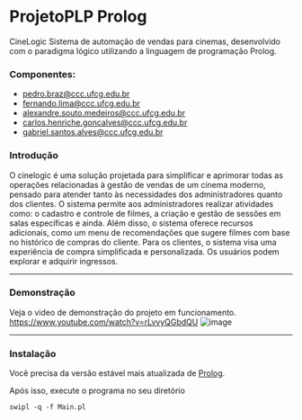 # ProjetoPLP Prolog

 CineLogic
Sistema de automação de vendas para cinemas, desenvolvido com o paradigma lógico utilizando a linguagem de programação Prolog.

### Componentes:
- pedro.braz@ccc.ufcg.edu.br
- fernando.lima@ccc.ufcg.edu.br
- alexandre.souto.medeiros@ccc.ufcg.edu.br
- carlos.henriche.goncalves@ccc.ufcg.edu.br
- gabriel.santos.alves@ccc.ufcg.edu.br

### Introdução
O cinelogic é uma solução projetada para simplificar e aprimorar todas as operações relacionadas à gestão de vendas de um cinema moderno, pensado para atender tanto às necessidades dos administradores quanto dos clientes.
O sistema permite aos administradores realizar atividades como: o cadastro e controle de filmes, a criação e gestão de sessões em salas específicas e ainda.
Além disso, o sistema oferece recursos adicionais, como um menu de recomendações que sugere filmes com base no histórico de compras do cliente.
Para os clientes, o sistema visa uma experiência de compra simplificada e personalizada. Os usuários podem explorar e adquirir ingressos.

------
### Demonstração
Veja o video de demonstração do projeto em funcionamento.
https://www.youtube.com/watch?v=rLvvyQGbdQU
![image](https://github.com/Projetinho-PLP/ProjetoPLPProlog/assets/100965133/5821a877-8ac4-4398-9f48-47ad4e171554)

----

### Instalação
Você precisa da versão estável mais atualizada de [Prolog](https://www.swi-prolog.org/download/stable).


Após isso, execute o programa no seu diretório

    swipl -q -f Main.pl






